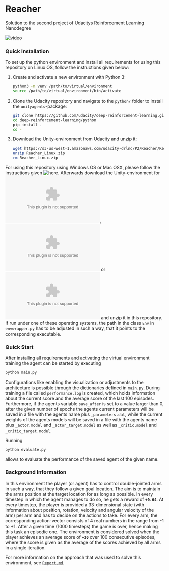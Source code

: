 # Reacher
Solution to the second project of Udacitys Reinforcement Learning Nanodegree

![video](https://user-images.githubusercontent.com/63595824/89272032-db5ee580-d63d-11ea-8cbc-0d39483c4b31.gif)

### Quick Installation

To set up the python environment and install all requirements for using this repository on Linux OS, follow the instructions given below:
1. Create and activate a new environment with Python 3:
    ```bash
    python3 -m venv /path/to/virtual/environment
    source /path/to/virtual/environment/bin/activate
    ```
2. Clone the Udacity repository and navigate to the `python/` folder to install the `unityagents`-package:
    ```bash
    git clone https://github.com/udacity/deep-reinforcement-learning.git
    cd deep-reinforcement-learning/python
    pip install .
    cd -
    ```
3. Download the Unity-environment from Udacity and unzip it:
    ```bash
    wget https://s3-us-west-1.amazonaws.com/udacity-drlnd/P2/Reacher/Reacher_Linux.zip
    unzip Reacher_Linux.zip
    rm Reacher_Linux.zip
    ```

For using this repository using Windows OS or Mac OSX, please follow the instructions given ![here](https://github.com/udacity/deep-reinforcement-learning#dependencies). Afterwards download the Unity-environment for ![Windows (64-bit)](https://s3-us-west-1.amazonaws.com/udacity-drlnd/P2/Reacher/Reacher_Windows_x86_64.zip), ![Windows (32-bit)](https://s3-us-west-1.amazonaws.com/udacity-drlnd/P2/Reacher/Reacher_Windows_x86.zip) or ![Mac](https://s3-us-west-1.amazonaws.com/udacity-drlnd/P2/Reacher/Reacher.app.zip) and unzip it in this repository. If run under one of these operating systems, the path in the class ```Env```  in ```envwrapper.py``` has to be adjusted in such a way, that it points to the corresponding executable.



### Quick Start

After installing all requirements and activating the virtual environment training the agent can be started by executing

```bash
python main.py
```

Configurations like enabling the visualization or adjustments to the architecture is possible through the dictionaries defined in `main.py`.
During training a file called `performance.log` is created, which holds information about the current score and the average score of the last 100 episodes. Furthermore, if the agents variable `save_after` is set to a value larger than 0, after the given number of epochs the agents current parameters will be saved in a file with the agents name plus `_parameters.dat`, while the current weights of the agents models will be saved in a file with the agents name plus `_actor.model` and `_actor_target.model` as well as `_critic.model` and `_critic_target.model`.

Running

```bash
python evaluate.py
```

allows to evaluate the performance of the saved agent of the given name. 


### Background Information
In this environment the player (or agent) has to control double-jointed arms in such a way, that they follow a given goal location. The aim is to maintain the arms position at the target location for as long as possible. In every timestep in which the agent manages to do so, he gets a reward of **`+0.04`**. At every timestep, the player is provided a 33-dimensional state (with information about position, rotation, velocity and angular velocity of the arm) per arm and has to decide on the actions to take. For every arm, the corresponding action-vector consists of 4 real numbers in the range from -1 to +1. After a given time (1000 timesteps) the game is over, hence making this task an episodic one. The environment is considered solved when the player achieves an average score of **`+30`** over 100 consecutive episodes, where the score is given as the average of the scores achieved by all arms in a single iteration.

For more information on the approach that was used to solve this environment, see [`Report.md`](https://github.com/fberressem/Reacher/blob/master/Report.md).

